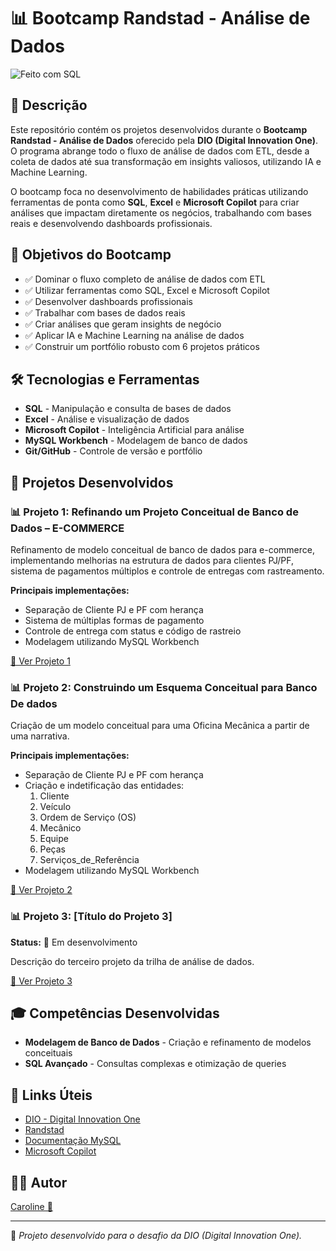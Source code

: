 # 📊 Bootcamp Randstad - Análise de Dados

![Feito com SQL](https://img.shields.io/badge/Feito%20com-SQL-blue?style=for-the-badge&logo=postgresql)
<!--![Feito com Excel](https://img.shields.io/badge/Feito%20com-Excel-green?style=for-the-badge&logo=microsoftexcel)-->


## 📖 Descrição

Este repositório contém os projetos desenvolvidos durante o **Bootcamp Randstad - Análise de Dados** oferecido pela **DIO (Digital Innovation One)**. O programa abrange todo o fluxo de análise de dados com ETL, desde a coleta de dados até sua transformação em insights valiosos, utilizando IA e Machine Learning.

O bootcamp foca no desenvolvimento de habilidades práticas utilizando ferramentas de ponta como **SQL**, **Excel** e **Microsoft Copilot** para criar análises que impactam diretamente os negócios, trabalhando com bases reais e desenvolvendo dashboards profissionais.

## 🎯 Objetivos do Bootcamp

- ✅ Dominar o fluxo completo de análise de dados com ETL
- ✅ Utilizar ferramentas como SQL, Excel e Microsoft Copilot
- ✅ Desenvolver dashboards profissionais
- ✅ Trabalhar com bases de dados reais
- ✅ Criar análises que geram insights de negócio
- ✅ Aplicar IA e Machine Learning na análise de dados
- ✅ Construir um portfólio robusto com 6 projetos práticos

## 🛠️ Tecnologias e Ferramentas

- **SQL** - Manipulação e consulta de bases de dados
- **Excel** - Análise e visualização de dados
- **Microsoft Copilot** - Inteligência Artificial para análise
- **MySQL Workbench** - Modelagem de banco de dados
- **Git/GitHub** - Controle de versão e portfólio


## 🚀 Projetos Desenvolvidos

### 📊 Projeto 1: Refinando um Projeto Conceitual de Banco de Dados – E-COMMERCE
Refinamento de modelo conceitual de banco de dados para e-commerce, implementando melhorias na estrutura de dados para clientes PJ/PF, sistema de pagamentos múltiplos e controle de entregas com rastreamento.

**Principais implementações:**
- Separação de Cliente PJ e PF com herança
- Sistema de múltiplas formas de pagamento
- Controle de entrega com status e código de rastreio
- Modelagem utilizando MySQL Workbench

[📁 Ver Projeto 1](./project_1/)

### 📊 Projeto 2: Construindo um Esquema Conceitual para Banco De dados
Criação de um modelo conceitual para uma Oficina Mecânica a partir de uma narrativa.

**Principais implementações:**
- Separação de Cliente PJ e PF com herança
- Criação e indetificação das entidades:
    1. Cliente
    2. Veículo 
    3. Ordem de Serviço (OS)
    4. Mecânico
    5. Equipe
    6. Peças
    7. Serviços_de_Referência
- Modelagem utilizando MySQL Workbench

[📁 Ver Projeto 2](./project_2/)

### 📊 Projeto 3: [Título do Projeto 3]
**Status:** 🔄 Em desenvolvimento

Descrição do terceiro projeto da trilha de análise de dados.

[📁 Ver Projeto 3](./project_3/)

## 🎓 Competências Desenvolvidas

- **Modelagem de Banco de Dados** - Criação e refinamento de modelos conceituais
- **SQL Avançado** - Consultas complexas e otimização de queries
<!--
- **ETL (Extract, Transform, Load)** - Processos de extração e transformação de dados
- **Análise de Dados** - Interpretação e geração de insights
- **Visualização de Dados** - Criação de dashboards e relatórios
- **Inteligência Artificial** - Aplicação de IA na análise de dados
- **Machine Learning** - Implementação de algoritmos de aprendizado 
-->


## 🔗 Links Úteis

- [DIO - Digital Innovation One](https://dio.me)
- [Randstad](https://www.randstad.com.br)
- [Documentação MySQL](https://dev.mysql.com/doc/)
- [Microsoft Copilot](https://copilot.microsoft.com)


## 👨‍💻 Autor

<a href="https://github.com/Caroline-Teixeira">Caroline 💙</a>

---

📌 *Projeto desenvolvido para o desafio da DIO (Digital Innovation One).*